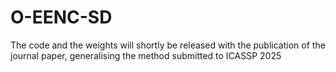 # O-EENC-SD

The code and the weights will shortly be released with the publication of the journal paper, generalising the method submitted to ICASSP 2025

